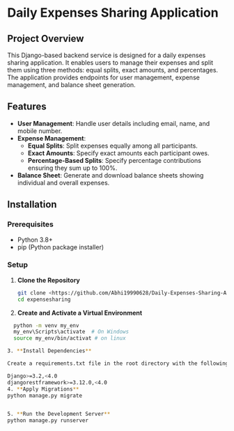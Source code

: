 # Daily Expenses Sharing Application

## Project Overview

This Django-based backend service is designed for a daily expenses sharing application. It enables users to manage their expenses and split them using three methods: equal splits, exact amounts, and percentages. The application provides endpoints for user management, expense management, and balance sheet generation.

## Features

- **User Management**: Handle user details including email, name, and mobile number.
- **Expense Management**:
  - **Equal Splits**: Split expenses equally among all participants.
  - **Exact Amounts**: Specify exact amounts each participant owes.
  - **Percentage-Based Splits**: Specify percentage contributions ensuring they sum up to 100%.
- **Balance Sheet**: Generate and download balance sheets showing individual and overall expenses.

## Installation

### Prerequisites

- Python 3.8+
- pip (Python package installer)

### Setup

1. **Clone the Repository**

   ```bash
   git clone <https://github.com/Abhi19990628/Daily-Expenses-Sharing-Application.git>
   cd expensesharing

2. **Create and Activate a Virtual Environment**

```bash
  python -m venv my_env
  my_env\Scripts\activate  # On Windows
  source my_env/bin/activat # on linux

3. **Install Dependencies**

Create a requirements.txt file in the root directory with the following content:**

Django>=3.2,<4.0
djangorestframework>=3.12.0,<4.0
4. **Apply Migrations**
python manage.py migrate


5. **Run the Development Server**
python manage.py runserver
